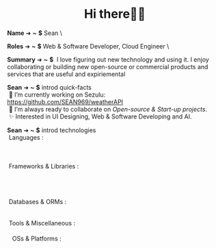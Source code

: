 <h1 align="center">Hi there👋🏻</h1>

**Name** ➜ **~** **$** Sean \

**Roles** ➜ **~** **$** Web & Software Developer, Cloud Engineer  \

**Summary** ➜ **~** **$**
&nbsp;I love figuring out new technology and using it. I enjoy collaborating or building new open-source or commercial products and services that are  useful and expiriemental

**Sean** ➜ **~** **$** introd quick-facts \
&nbsp;🔭 I’m currently working on Sezulu: https://github.com/SEAN969/weatherAPI \
&nbsp;🤝 I’m always ready to collaborate on _Open-source & Start-up projects_. \
&nbsp;✨ Interested in UI Designing, Web & Software Developing and AI. 

**Sean** ➜ **~** **$** introd technologies \
&nbsp;Languages : \
&nbsp;<a href="https://html.spec.whatwg.org/multipage/" title="HTML5"><img loading="lazy" height="16" src="https://cdn.simpleicons.org/Html5/e34f26"></a>&nbsp;
<a href="https://www.w3.org/TR/CSS/#css" title="CSS3"><img loading="lazy" height="16" src="https://cdn.simpleicons.org/Css3/1572b6"></a>&nbsp;
<a href="http://www.ecma-international.org/publications-and-standards/standards/ecma-262/" title="JavaScript"><img loading="lazy" height="16" src="https://cdn.simpleicons.org/JavaScript/f7df1e"></a>&nbsp;
<a href="https://www.php.net/" title="PHP"><img loading="lazy" height="16" src="https://cdn.simpleicons.org/Php/777bb4"></a>&nbsp;
<a href="https://sass-lang.com/" title="Sass"><img loading="lazy" height="16" src="https://cdn.simpleicons.org/Sass/CC6699"></a>&nbsp;

 \
&nbsp;Frameworks & Libraries : \
&nbsp;<a href="https://getbootstrap.com/" title="Bootstrap CSS"><img loading="lazy" height="16" src="https://cdn.simpleicons.org/Bootstrap/7952b3"></a>&nbsp;
<a href="https://www.open-std.org/jtc1/sc22/wg14/" title="C Lang"><img loading="lazy" height="16" src="https://cdn.simpleicons.org/laravel"></a>&nbsp;

<a href="https://tailwindcss.com/" title="Tailwind CSS"><img loading="lazy" height="16" src="https://cdn.simpleicons.org/TailwindCss/06b6d4"></a>&nbsp;
<a href="https://jquery.com/" title="jQuery"><img loading="lazy" height="16" src="https://cdn.simpleicons.org/jQuery/0769ad"></a>&nbsp;

&nbsp;Databases & ORMs : \
&nbsp;<a href="https://www.mysql.com/" title="MySQL"><img loading="lazy" height="16" src="https://cdn.simpleicons.org/MySQL/f29111"></a>&nbsp;
<a href="https://mariadb.org/" title="MariaDB"><img loading="lazy" height="16" src="https://cdn.simpleicons.org/MariaDB/003545"></a>&nbsp;
<a href="https://www.mongodb.com/" title="MongoDB - Learning"><img loading="lazy" height="16" src="https://cdn.simpleicons.org/MongoDB/47a24850"></a>&nbsp;

&nbsp;Tools & Miscellaneous : \
&nbsp;<a href="https://www.gnu.org/software/bash/" title="GNU Bash"><img loading="lazy" height="16" src="https://cdn.simpleicons.org/GNUBash/4eaa25"></a>&nbsp;
<a href="https://nodejs.org/" title="NodeJS"><img loading="lazy" height="16" src="https://cdn.simpleicons.org/Node.js/339933"></a>&nbsp;
<a href="https://git-scm.com/" title="Git"><img loading="lazy" height="16" src="https://cdn.simpleicons.org/Git/f05032"></a>&nbsp;
<a href="https://www.docker.com/" title="Docker - Learning"><img loading="lazy" height="16" src="https://cdn.simpleicons.org/Docker/2496ed50"></a>&nbsp;
<a href="https://learn.microsoft.com/en-in/powershell/" title="Powershell - Will learn soon"><img loading="lazy" height="16" src="https://cdn.simpleicons.org/PowerShell/5391fe10"></a> \
&nbsp;
&nbsp;OSs & Platforms : \
&nbsp;<a href="https://www.microsoft.com/en-in/windows/" title="Windows"><img loading="lazy" height="16" src="https://cdn.simpleicons.org/Windows11/0078d4"></a>&nbsp;
<a href="https://ubuntu.com/" title="Ubuntu"><img loading="lazy" height="16" src="https://cdn.simpleicons.org/Ubuntu/e95420"></a>&nbsp;
<a href="https://supabase.com/" title="Supabase - Will learn soon"><img loading="lazy" height="16" src="https://cdn.simpleicons.org/Supabase/3ecf8e10"></a>&nbsp;
<a href="https://aws.amazon.com/" title="AWS - Will learn soon"><img loading="lazy" height="16" src="https://cdn.simpleicons.org/AmazonAWS/ff990010"></a>&nbsp;
<a href="https://firebase.google.com/" title="Firebase - Will learn soon"><img loading="lazy" height="16" src="https://cdn.simpleicons.org/Firebase/ffca2810"></a>

<!-- 
<h3 align="center">My repos ⬇️</h3>  
&nbsp;
<a href="https://github.com/SEAN969/weatherAPI" title="Sezulu"></a> -->
